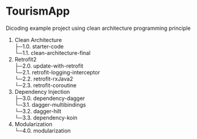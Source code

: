 # TourismApp
Dicoding example project using clean architecture programming principle

1. Clean Architecture\
├─1.0. starter-code\
└─1.1. clean-architecture-final
2. Retrofit2\
├─2.0. update-with-retrofit\
└─2.1. retrofit-logging-interceptor\
└─2.2. retrofit-rxJava2\
└─2.3. retrofit-coroutine
3. Dependency Injection\
├─3.0. dependency-dagger\
└─3.1. dagger-multibindings\
└─3.2. dagger-hilt\
└─3.3. dependency-koin
4. Modularization\
└─4.0. modularization
